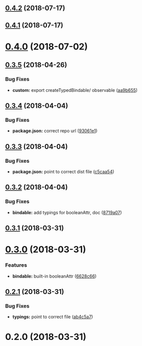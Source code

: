## [0.4.2](https://github.com/bigopon/aurelia-typed-observable-plugin/compare/v0.4.1...v0.4.2) (2018-07-17)



## [0.4.1](https://github.com/bigopon/aurelia-typed-observable-plugin/compare/v0.4.0...v0.4.1) (2018-07-17)



# [0.4.0](https://github.com/bigopon/aurelia-typed-observable-plugin/compare/v0.3.5...v0.4.0) (2018-07-02)



## [0.3.5](https://github.com/bigopon/aurelia-typed-observable-plugin/compare/v0.3.4...v0.3.5) (2018-04-26)


### Bug Fixes

* **custom:** export createTypedBindable/ observable ([aa9b655](https://github.com/bigopon/aurelia-typed-observable-plugin/commit/aa9b65538116e0ef5080a1c0b0a1f22f9ca81c23))



## [0.3.4](https://github.com/bigopon/aurelia-typed-observable-plugin/compare/v0.3.3...v0.3.4) (2018-04-04)


### Bug Fixes

* **package.json:** correct repo url ([93061e1](https://github.com/bigopon/aurelia-typed-observable-plugin/commit/93061e1e73eea990620e352e4e4bfdc5f7def556))



## [0.3.3](https://github.com/bigopon/aurelia-typed-observable-plugin/compare/v0.3.2...v0.3.3) (2018-04-04)


### Bug Fixes

* **package.json:** point to correct dist file ([c5caa54](https://github.com/bigopon/aurelia-typed-observable-plugin/commit/c5caa54e6e1bdc620a5d2bc572587542003110c4))



## [0.3.2](https://github.com/bigopon/aurelia-typed-observable-plugin/compare/v0.3.1...v0.3.2) (2018-04-04)


### Bug Fixes

* **bindable:** add typings for booleanAttr, doc ([8719a07](https://github.com/bigopon/aurelia-typed-observable-plugin/commit/8719a078a8a4ab27630766633b4bda6fc7fa523b))



## [0.3.1](https://github.com/bigopon/aurelia-typed-observable-plugin/compare/v0.3.0...v0.3.1) (2018-03-31)



# [0.3.0](https://github.com/bigopon/aurelia-typed-observable-plugin/compare/v0.2.1...v0.3.0) (2018-03-31)


### Features

* **bindable:** built-in booleanAttr ([6628c66](https://github.com/bigopon/aurelia-typed-observable-plugin/commit/6628c66c070276730c09975d8f29b5245da41606))



## [0.2.1](https://github.com/bigopon/aurelia-typed-observable-plugin/compare/v0.2.0...v0.2.1) (2018-03-31)


### Bug Fixes

* **typings:** point to correct file ([ab4c5a7](https://github.com/bigopon/aurelia-typed-observable-plugin/commit/ab4c5a709929dd545733982a8795c8a0ee918d58))



# 0.2.0 (2018-03-31)



